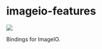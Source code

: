 # imageio-features

![](https://github.com/jinahya/imageio-features/workflows/Java%20CI/badge.svg)

Bindings for ImageIO.

